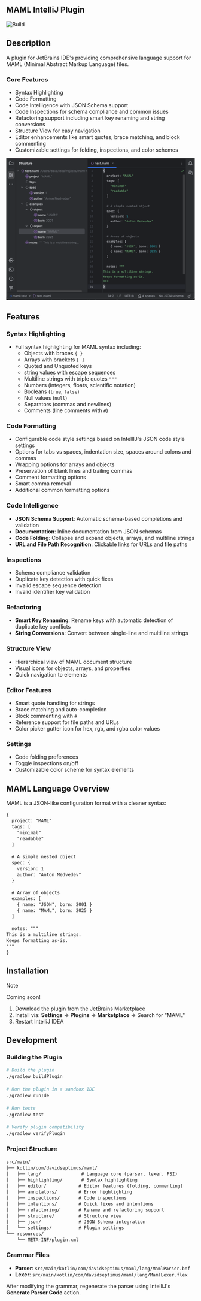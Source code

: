 ## MAML IntelliJ Plugin

![Build](https://github.com/DavidSeptimus/armada-theme-intellij-plugin/workflows/Build/badge.svg)

## Description

<!-- Plugin description -->
A plugin for JetBrains IDE's providing comprehensive language support for MAML (Minimal Abstract Markup Language) files.

### Core Features
- Syntax Highlighting
- Code Formatting
- Code Intelligence with JSON Schema support
- Code Inspections for schema compliance and common issues
- Refactoring support including smart key renaming and string conversions
- Structure View for easy navigation
- Editor enhancements like smart quotes, brace matching, and block commenting
- Customizable settings for folding, inspections, and color schemes

<!-- Plugin description end -->

<img alt="maml-plugin-screenshot.png" src="docs/images/maml-plugin-screenshot.png" width="800"/>

## Features

### Syntax Highlighting

- Full syntax highlighting for MAML syntax including:
  - Objects with braces `{ }`
  - Arrays with brackets `[ ]`
  - Quoted and Unquoted keys
  - string values with escape sequences
  - Multiline strings with triple quotes `"""`
  - Numbers (integers, floats, scientific notation)
  - Booleans (`true`, `false`)
  - Null values (`null`)
  - Separators (commas and newlines)
  - Comments (line comments with `#`)

### Code Formatting

- Configurable code style settings based on IntellIJ's JSON code style settings
- Options for tabs vs spaces, indentation size, spaces around colons and commas
- Wrapping options for arrays and objects
- Preservation of blank lines and trailing commas
- Comment formatting options
- Smart comma removal
- Additional common formatting options

### Code Intelligence

- **JSON Schema Support**: Automatic schema-based completions and validation
- **Documentation**: Inline documentation from JSON schemas
- **Code Folding**: Collapse and expand objects, arrays, and multiline strings
- **URL and File Path Recognition**: Clickable links for URLs and file paths

### Inspections

- Schema compliance validation
- Duplicate key detection with quick fixes
- Invalid escape sequence detection
- Invalid identifier key validation

### Refactoring

- **Smart Key Renaming**: Rename keys  with automatic detection of duplicate key conflicts
- **String Conversions**: Convert between single-line and multiline strings

### Structure View

- Hierarchical view of MAML document structure
- Visual icons for objects, arrays, and properties
- Quick navigation to elements

### Editor Features

- Smart quote handling for strings
- Brace matching and auto-completion
- Block commenting with `#`
- Reference support for file paths and URLs
- Color picker gutter icon for hex, rgb, and rgba color values

### Settings

- Code folding preferences
- Toggle inspections on/off
- Customizable color scheme for syntax elements

## MAML Language Overview

MAML is a JSON-like configuration format with a cleaner syntax:

```maml
{
  project: "MAML"
  tags: [
    "minimal"
    "readable"
  ]

  # A simple nested object
  spec: {
    version: 1
    author: "Anton Medvedev"
  }

  # Array of objects
  examples: [
    { name: "JSON", born: 2001 }
    { name: "MAML", born: 2025 }    
  ]

  notes: """
This is a multiline strings.
Keeps formatting as-is.
"""
}
```

## Installation

> [!NOTE]  
> Coming soon!

1. Download the plugin from the JetBrains Marketplace
2. Install via: **Settings** → **Plugins** → **Marketplace** → Search for "MAML"
3. Restart IntelliJ IDEA

## Development

### Building the Plugin

```bash
# Build the plugin
./gradlew buildPlugin

# Run the plugin in a sandbox IDE
./gradlew runIde

# Run tests
./gradlew test

# Verify plugin compatibility
./gradlew verifyPlugin
```

### Project Structure

```
src/main/
├── kotlin/com/davidseptimus/maml/
│   ├── lang/               # Language core (parser, lexer, PSI)
│   ├── highlighting/       # Syntax highlighting
│   ├── editor/            # Editor features (folding, commenting)
│   ├── annotators/        # Error highlighting
│   ├── inspections/       # Code inspections
│   ├── intentions/        # Quick fixes and intentions
│   ├── refactoring/       # Rename and refactoring support
│   ├── structure/         # Structure view
│   ├── json/              # JSON Schema integration
│   └── settings/          # Plugin settings
└── resources/
    └── META-INF/plugin.xml
```

### Grammar Files

- **Parser**: `src/main/kotlin/com/davidseptimus/maml/lang/MamlParser.bnf`
- **Lexer**: `src/main/kotlin/com/davidseptimus/maml/lang/MamlLexer.flex`

After modifying the grammar, regenerate the parser using IntelliJ's **Generate Parser Code** action.
